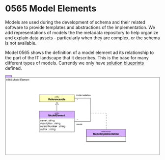 <!-- SPDX-License-Identifier: CC-BY-4.0 -->
<!-- Copyright Contributors to the ODPi Egeria project. -->

# 0565 Model Elements

Models are used during the development of schema and their
related software to provide templates and abstractions
of the implementation.
We add representations of models the the metadata repository
to help organize and explain data assets - particularly when
they are complex, or the schema is not available.

Model 0565 shows the definition of a model element ad its
relationship to the part of the IT landscape that it describes.
This is the base for many different types of models.
Currently we only have [solution blueprints](0580-Solution-Blueprints.md) defined. 

![UML](0565-Model-Elements.png)